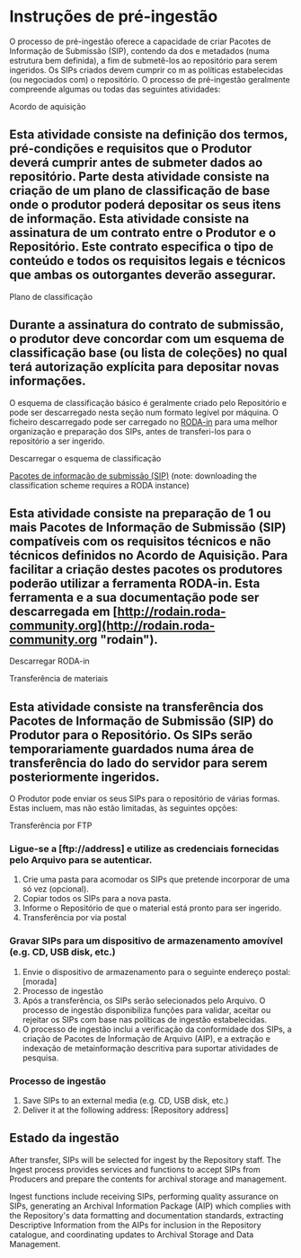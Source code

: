 # Instruções de pré-ingestão

O processo de pré-ingestão oferece a capacidade de criar Pacotes de Informação de Submissão (SIP), contendo da dos e metadados (numa estrutura bem definida), a fim de submetê-los ao repositório para serem ingeridos. Os SIPs criados devem cumprir co m as políticas estabelecidas (ou negociados com) o repositório. O processo de pré-ingestão geralmente compreende algumas ou todas das seguintes atividades:

Acordo de aquisição

## Esta atividade consiste na definição dos termos, pré-condições e requisitos que o Produtor deverá cumprir antes de submeter dados ao repositório. Parte desta atividade consiste na criação de um plano de classificação de base onde o produtor poderá depositar os seus itens de informação. Esta atividade consiste na assinatura de um contrato entre o Produtor e o Repositório. Este contrato especifica o tipo de conteúdo e todos os requisitos legais e técnicos que ambas os outorgantes deverão assegurar.

Plano de classificação

## Durante a assinatura do contrato de submissão, o produtor deve concordar com um esquema de classificação base (ou lista de coleções) no qual terá autorização explícita para depositar novas informações.

O esquema de classificação básico é geralmente criado pelo Repositório e pode ser descarregado nesta seção num formato legível por máquina. O ficheiro descarregado pode ser carregado no [RODA-in](http://rodain.roda-community.org) para uma melhor organização e preparação dos SIPs, antes de transferi-los para o repositório a ser ingerido.

Descarregar o esquema de classificação

[Pacotes de informação de submissão (SIP)](/api/v1/classification_plans) (note: downloading the classification scheme requires a RODA instance)

## Esta atividade consiste na preparação de 1 ou mais Pacotes de Informação de Submissão (SIP) compatíveis com os requisitos técnicos e não técnicos definidos no Acordo de Aquisição. Para facilitar a criação destes pacotes os produtores poderão utilizar a ferramenta RODA-in. Esta ferramenta e a sua documentação pode ser descarregada em [http://rodain.roda-community.org](http://rodain.roda-community.org "rodain").

Descarregar RODA-in

Transferência de materiais


## Esta atividade consiste na transferência dos Pacotes de Informação de Submissão (SIP) do Produtor para o Repositório. Os SIPs serão temporariamente guardados numa área de transferência do lado do servidor para serem posteriormente ingeridos.

O Produtor pode enviar os seus SIPs para o repositório de várias formas. Estas incluem, mas não estão limitadas, às seguintes opções:

Transferência por FTP

### Ligue-se a [ftp://address] e utilize as credenciais fornecidas pelo Arquivo para se autenticar.

1. Crie uma pasta para acomodar os SIPs que pretende incorporar de uma só vez (opcional).
2. Copiar todos os SIPs para a nova pasta.
3. Informe o Repositório de que o material está pronto para ser ingerido.
4. Transferência por via postal

### Gravar SIPs para um dispositivo de armazenamento amovível (e.g. CD, USB disk, etc.)

1. Envie o dispositivo de armazenamento para o seguinte endereço postal: [morada]
2. Processo de ingestão
3. Após a transferência, os SIPs serão selecionados pelo Arquivo. O processo de ingestão disponibiliza funções para validar, aceitar ou rejeitar os SIPs com base nas políticas de ingestão estabelecidas.
4. O processo de ingestão inclui a verificação da conformidade dos SIPs, a criação de Pacotes de Informação de Arquivo (AIP), e a extração e indexação de metainformação descritiva para suportar atividades de pesquisa.

### Processo de ingestão

1. Save SIPs to an external media (e.g. CD, USB disk, etc.)
2. Deliver it at the following address: [Repository address]

## Estado da ingestão

After transfer, SIPs will be selected for ingest by the Repository staff. The Ingest process provides services and functions to accept SIPs from Producers and prepare the contents for archival storage and management.

Ingest functions include receiving SIPs, performing quality assurance on SIPs, generating an Archival Information Package (AIP) which complies with the Repository's data formatting and documentation standards, extracting Descriptive Information from the AIPs for inclusion in the Repository catalogue, and coordinating updates to Archival Storage and Data Management.

